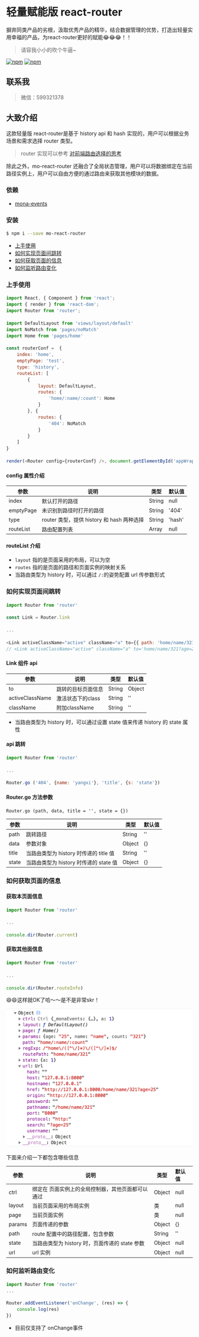 # 轻量赋能版 react-router

摒弃同类产品的劣根，汲取优秀产品的精华，结合数据管理的优势，打造出轻量实用幸福的产品，为react-router更好的赋能😂😂😂！！
> 请容我小小的吹个牛逼~

[![npm](https://img.shields.io/npm/v/mo-react-router.svg?style=flat-square)](https://www.npmjs.com/package/mo-react-router) [![npm](https://img.shields.io/npm/dt/mo-react-router.svg?style=flat-square)](https://www.npmjs.com/package/mo-react-router) 

## 联系我
> 微信：599321378

## 大致介绍

这款轻量版 react-router是基于 history api 和 hash 实现的，用户可以根据业务场景和需求选择 router 类型。
> router 实现可以参考 [对前端路由选择的思考](https://github.com/func-star/blog/issues/22)

除此之外，mo-react-router 还融合了全局状态管理，用户可以将数据绑定在当前路径实例上，用户可以自由方便的通过路由来获取其他模块的数据。

### 依赖

- [mona-events](https://github.com/func-star/mona-events)

### 安装

```bash
$ npm i --save mo-react-router
```

- [上手使用](#上手使用)
- [如何实现页面间跳转](#如何实现页面间跳转)
- [如何获取页面的信息](#如何获取页面的信息)
- [如何监听路由变化](#如何监听路由变化)

### 上手使用

```js
import React, { Component } from 'react';
import { render } from 'react-dom';
import Router from 'router';

import DefaultLayout from 'views/layout/default'
import NoMatch from 'pages/noMatch'
import Home from 'pages/home'

const routerConf =  {
	index: 'home',
	emptyPage: 'test',
	type: 'history',
	routeList: [
		{
			layout: DefaultLayout,
			routes: {
				'home/:name/:count': Home
			}
		}, {
			routes: {
				'404': NoMatch
			}
		}
	]
}

render(<Router config={routerConf} />, document.getElementById('appWrapper'));

```

#### config 属性介绍

| 参数 | 说明 | 类型 | 默认值 |
| --- | --- | --- | :-- |
| index | 默认打开的路径 | String | null |
| emptyPage | 未识别到路径时打开的路径 |String | '404' |
| type | router 类型，提供 history 和 hash 两种选择 | String | 'hash' |
| routeList | 路由配置列表 | Array | null |

#### routeList 介绍
- `layout` 指的是页面采用的布局，可以为空
- `routes` 指的是页面的路径和页面实例的映射关系
- 当路由类型为 history 时，可以通过 `/:`的姿势配置 url 传参数形式

### 如何实现页面间跳转

```js
import Router from 'router'

const Link = Router.link

...

<Link activeClassName="active" className="a" to={{ path: 'home/name/321?age=25', state: { a: 1 } }}>test</Link>
// <Link activeClassName="active" className="a" to='home/name/321?age=25'>test</Link>
```
#### Link 组件 api

| 参数 | 说明 | 类型 | 默认值 |
| --- | --- | --- | :-- |
| to | 跳转的目标页面信息 | String|Object | null |
| activeClassName | 激活状态下的class | String | '' |
| className | 附加className | String | '' |

* 当路由类型为 history 时，可以通过设置 state 值来传递 history 的 state 属性

#### api 跳转

```js
import Router from 'router'

...

Router.go ('404', {name: 'yangxi'}, 'title', {s: 'state'})
```
#### Router.go 方法参数
`Router.go (path, data, title = '', state = {})`

| 参数 | 说明 | 类型 | 默认值 |
| --- | --- | --- | :-- |
| path | 跳转路径 | String | '' |
| data | 参数对象 | Object | {} |
| title | 当路由类型为 history 时传递的 title 值 | String | '' |
| state | 当路由类型为 history 时传递的 state 值 | Object | {} |


### 如何获取页面的信息
#### 获取本页面信息
```js
import Router from 'router'

...

console.dir(Router.current)
```
#### 获取其他面信息
```js
import Router from 'router'

...

console.dir(Router.routeInfo)
```
😄😄这样就OK了哈～～是不是非常skr！

![Image text](./images/url.png)

下面来介绍一下都包含哪些信息

| 参数 | 说明 | 类型 | 默认值 |
| --- | --- | --- | :-- |
| ctrl | 绑定在 页面实例上的全局控制器，其他页面都可以通过 | Object | null |
| layout | 当前页面采用的布局实例 | 类 | null |
| page | 当前页面实例 | 类 | null |
| params | 页面传递的参数 | Object | {} |
| path | route 配置中的路径配置，包含参数 | String | '' |
| state | 当路由类型为 history 时，页面传递的 state 参数 | Object | null |
| url | url 实例 | Object | null |

### 如何监听路由变化

```js
import Router from 'router'
...

Router.addEventListener('onChange', (res) => {
	console.log(res)
})
```

* 目前仅支持了 onChange事件
